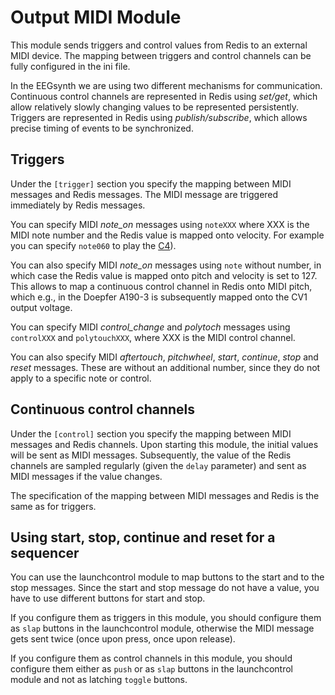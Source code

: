 # Output MIDI Module

This module sends triggers and control values from Redis to an external MIDI device. The mapping between triggers and control channels can be fully configured in the ini file.

In the EEGsynth we are using two different mechanisms for communication. Continuous control channels are represented in Redis using *set/get*, which allow relatively slowly changing values to be represented persistently. Triggers are represented in Redis using *publish/subscribe*, which allows precise timing of events to be synchronized.


## Triggers

Under the `[trigger]` section you specify the mapping between MIDI messages and Redis messages. The MIDI message are triggered immediately by Redis messages.

You can specify MIDI *note_on* messages using `noteXXX` where XXX is the MIDI note number and the Redis value is mapped onto velocity. For example you can specify `note060` to play the [C4](https://newt.phys.unsw.edu.au/jw/notes.html)).

You can also specify MIDI *note_on* messages using `note` without number, in which case the Redis value is mapped onto pitch and velocity is set to 127. This allows to map a continuous control channel in Redis onto MIDI pitch, which e.g., in the Doepfer A190-3 is subsequently mapped onto the CV1 output voltage.

You can specify MIDI *control_change* and *polytoch* messages using `controlXXX` and `polytouchXXX`, where XXX is the MIDI control channel.

You can also specify MIDI *aftertouch*, *pitchwheel*, *start*, *continue*, *stop* and *reset* messages. These are without an additional number, since they do not apply to a specific note or control.


## Continuous control channels

Under the `[control]` section you specify the mapping between MIDI messages and Redis channels. Upon starting this module, the initial values will be sent as MIDI messages. Subsequently, the value of the Redis channels are sampled regularly (given the `delay` parameter) and sent as MIDI messages if the value changes.

The specification of the mapping between MIDI messages and Redis is the same as for triggers.


## Using start, stop, continue and reset for a sequencer

You can use the launchcontrol module to map buttons to the start and to the stop messages. Since the start and stop message do not have a value, you have to use different buttons for start and stop.

If you configure them as triggers in this module, you should configure them as `slap` buttons in the launchcontrol module, otherwise the MIDI message gets sent twice (once upon press, once upon release).

If you configure them as control channels in this module, you should configure them either as `push` or as `slap` buttons in the launchcontrol module and not as latching `toggle` buttons.
